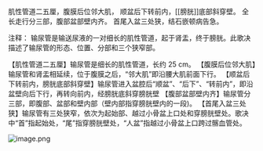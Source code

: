 肌性管道二五厘，腹膜后位邻大肌，
顺盆后下转前内，[[膀胱]]底部斜穿壁。
全长走行分三部，腹部盆部壁内齐。
首尾入盆三处狭，结石嵌顿病告急。

注释：
输尿管是输送尿液的一对细长的肌性管道，起于肾盂，终于膀胱。此歌决描述了输尿管的形态、位置、分部和三个狭窄部。

【肌性管道二五厘】输尿管是细长的肌性管道，长约 25 cm。
【腹膜后位邻大肌】输尿管和肾盂相延续，位于腹膜之后，“邻大肌”即沿腰大肌前面下行。
【顺盆后下转前内，膀胱底部斜穿壁】输尿管进入盆腔后“顺盆”、“后下”、“转前内”，即沿盆壁向后下行，再转向前内，经膀胱底斜穿膀胱壁
【腹部盆部壁内齐】输尿管分三部，即腹部、盆部和壁内部（壁内部指穿膀胱壁内的一段)。
【首尾入盆三处狭】输尿管有三处狭窄，依次为起始部、越过小骨盆上口处和穿膀胱壁处。歌决中“首”指起始处，“尾”指穿膀胱壁处，“人盆”指越过小骨盆上口跨过髂血管处。

![image.png](https://picgo18719498306.oss-cn-guangzhou.aliyuncs.com/20250808145320779.png)
